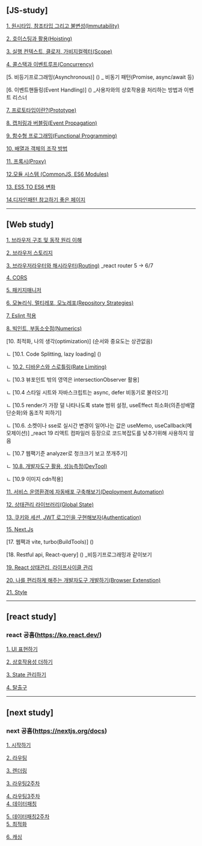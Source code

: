 ## [JS-study]

[1. 원시타입, 참조타입 그리고 불변성(Immutability)](./JS/Immutability.md)

[2. 호이스팅과 활용(Hoisting)](./JS/Hoisting.md)

[3. 실행 컨텍스트, 클로저, 가비지컬렉터(Scope)](./JS/Scope.md)

[4. 콜스택과 이벤트루프(Concurrency)](./JS/Concurrency.md)

[5. 비등기프로그래밍(Asynchronous)] () _ 비동기 패턴(Promise, async/await 등)

[6. 이벤트핸들링(Event Handling)] () _사용자와의 상호작용을 처리하는 방법과 이벤트 리스너

[7. 프로토타입이란?(Prototype)](./JS/Prototype.md)

[8. 캡처링과 버블링(Event Propagation)](./JS/EventPropagation.md)

[9. 함수형 프로그래밍(Functional Programming)](./JS/FP.md)

[10. 배열과 객체의 조작 방법](./JS/ArrayManipulate.md)

[11. 프록시(Proxy)](./JS/Proxy.md)

[12.모듈 시스템 (CommonJS, ES6 Modules)](./JS/ModuleSystem.md)

[13. ES5 TO ES6 변화](./JS/ES5_TO_ES6.md)

[14.디자인패턴 참고하기 좋은 페이지](https://patterns-dev-kr.github.io/) 

---

## [Web study]
[1. 브라우저 구조 및 동작 원리 이해](./Web/Browser_Architecture_and_Functionality_Understanding.md)

[2. 브라우저 스토리지](./Web/BrowserStorage.md)

[3. 브라우저라우터와 해시라우터(Routing)](./Web/Routing.md) _react router 5 -> 6/7

[4. CORS](./Web/CORS.md.md)

[5. 패키지매니저](./Web/Package_Manager.md)

[6. 모놀리식, 멀티레포, 모노레포(Repository Strategies)](./Web/RepositoryStrategies.md)

[7. Eslint 적용](./Web/Eslint.md)

[8. 빅인트, 부동소숫점(Numerics)](./Web/Numerics.md)

[10. 최적화, 나의 생각(optimization)] (순서와 중요도는 상관없음)

ㄴ [10.1. Code Splitting, lazy loading] ()

ㄴ [10.2. 디바운스와 스로틀링(Rate Limiting)](./Web/RateLimiting.md)

ㄴ [10.3 뷰포인트 밖의 영역은 intersectionObserver 활용]

ㄴ [10.4 스타일 시트와 자바스크립트는 async, defer 비동기로 불러오기]

ㄴ [10.5 render가 가장 덜 나타나도록 state 범위 설정, useEffect 최소화(의존성배열 단순화)와 돔조작 피하기]

ㄴ [10.6. 소켓이나 sse로 실시간 변경이 일어나는 값은 useMemo, useCallback(메모제이션)] _react 19 리액트 컴파일러 등장으로 코드복잡도를 낮추기위해 사용하지 않음

ㄴ [10.7 웹팩기준 analyzer로 청크크기 보고 쪼개주기]

ㄴ [10.8. 개발자도구 활용, 성능측정(DevTool)](./Web/DevTool.md)

ㄴ [10.9 이미지 cdn적용]

[11. 서비스 운영환경에 자동배포 구축해보기(Deployment Automation)](./Web/DeploymentAutomation.md)

[12. 상태관리 라이브러리(Global State)](./Web/GlobalStateManagement.md)

[13. 쿠키와 세션, JWT 로그인을 구현해보자(Authentication)](./Web/Authentication.md)

[15. Next.Js](./Web/NextJS.md)

[17. 웹팩과 vite, turbo(BuildTools)] ()

[18. Restful api, React-query] () _비등기프로그래밍과 같이보기

[19. React 상태관리, 라이프사이클 관리](./Web/React_State_LifeCycle)

[20. 나를 편리하게 해주는 개발자도구 개발하기(Browser Extenstion)](./Web/BrowserExtenstion.md)

[21. Style](./Web/Style.md)

---

## [react study]
### react 공홈(https://ko.react.dev/)

[1. UI 표현하기](./React/UIExpression.md)

[2. 상호작용성 더하기](./React/AddingInteractivity.md)

[3. State 관리하기](./React/StateManagement.md)

[4. 탈출구](./React/Advanced.md)

---

## [next study]
### next 공홈(https://nextjs.org/docs)

[1. 시작하기](./Next/GettingStarted.md)

[2. 라우팅](./Next/Routing.md)

[3. 렌더링](./Next/Rendering.md)

[3. 라우팅2주차](./Next/RoutingSecond.md)

[4. 라우팅3주차](./Next/RoutingThird.md)   
[4. 데이터패칭](./Next/DataFetching.md)   

[5. 데이터패칭2주차](./Next/DataFetchingSecond.md)   
[5. 최적화](./Next/Optimizing.md)   


[6. 캐싱](./Next/Caching.md)
